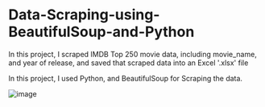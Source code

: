 # Data-Scraping-using-BeautifulSoup-and-Python
In this project, I scraped IMDB Top 250 movie data, including movie_name, and year of release, and saved that scraped data into an Excel '.xlsx' file

In this project, I used Python, and BeautifulSoup for Scraping the data.

![image](https://github.com/kartikraghuwani/Data-Scraping-using-BeautifulSoup-and-Python/assets/66105337/e660ac25-29fe-4eaf-b94e-26c4ce464147)


